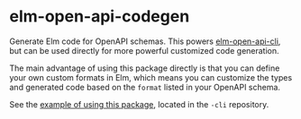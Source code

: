 # elm-open-api-codegen

Generate Elm code for OpenAPI schemas. This powers
[elm-open-api-cli][elm-open-api-cli], but can be used directly for more powerful
customized code generation.

The main advantage of using this package directly is that you can define your
own custom formats in Elm, which means you can customize the types and generated
code based on the `format` listed in your OpenAPI schema.

See the [example of using this package][example], located in the `-cli`
repository.

[elm-open-api-cli]: https://github.com/wolfadex/elm-open-api-cli
[example]: https://github.com/wolfadex/elm-open-api-cli/tree/main/example-using-api
